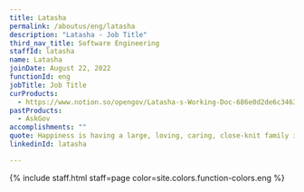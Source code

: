 ```yaml
---
title: Latasha
permalink: /aboutus/eng/latasha
description: "Latasha - Job Title"
third_nav_title: Software Engineering
staffId: latasha
name: Latasha
joinDate: August 22, 2022
functionId: eng
jobTitle: Job Title
curProducts:
  - https://www.notion.so/opengov/Latasha-s-Working-Doc-686e0d2de6c3463fadb0e3b874fc453c
pastProducts:
  - AskGov
accomplishments: ""
quote: Happiness is having a large, loving, caring, close-knit family in another city.
linkedinId: latasha

---
```


{% include staff.html staff=page color=site.colors.function-colors.eng %}
